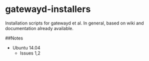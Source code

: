 gatewayd-installers
===================

Installation scripts for gatewayd et al. In general, based on wiki and documentation already available.

##Notes
  - Ubuntu 14.04
    - Issues 1,2


